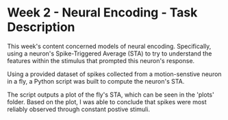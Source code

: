 # Week 2 - Neural Encoding - Task Description

This week's content concerned models of neural encoding. Specifically, using a neuron's Spike-Triggered Average (STA) to try to understand the features within the stimulus that prompted this neuron's response. 

Using a provided dataset of spikes collected from a motion-senstive neuron in a fly, a Python script was built to compute the neuron's STA.

The script outputs a plot of the fly's STA, which can be seen in the 'plots' folder. Based on the plot, I was able to conclude that spikes were most reliably observed through constant postive stimuli.
